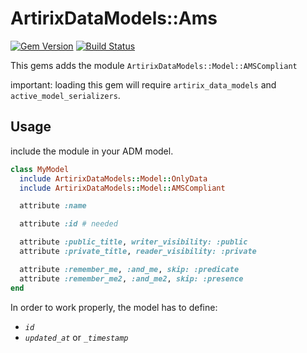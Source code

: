 # ArtirixDataModels::Ams

[![Gem Version](https://badge.fury.io/rb/artirix_data_models-ams.svg)](http://badge.fury.io/rb/artirix_data_models-ams)
[![Build Status](https://travis-ci.org/artirix/artirix_data_models-ams.svg?branch=master)](https://travis-ci.org/artirix/artirix_data_models-ams)


This gems adds the module `ArtirixDataModels::Model::AMSCompliant`

important: loading this gem will require `artirix_data_models` and `active_model_serializers`.

## Usage

include the module in your ADM model.

```ruby
class MyModel
  include ArtirixDataModels::Model::OnlyData
  include ArtirixDataModels::Model::AMSCompliant

  attribute :name

  attribute :id # needed

  attribute :public_title, writer_visibility: :public
  attribute :private_title, reader_visibility: :private

  attribute :remember_me, :and_me, skip: :predicate
  attribute :remember_me2, :and_me2, skip: :presence
end
```

In order to work properly, the model has to define:

- *`id`*
- *`updated_at`* or *`_timestamp`*
